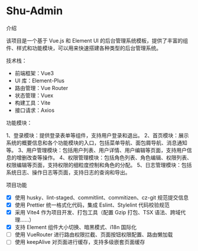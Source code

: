 # Shu-Admin

介绍

该项目是一个基于 Vue.js 和 Element UI 的后台管理系统模板，提供了丰富的组件、样式和功能模块，可以用来快速搭建各种类型的后台管理系统。

技术栈：

- 前端框架：Vue3
- UI 库：Element-Plus
- 路由管理：Vue Router
- 状态管理：Vuex
- 构建工具：Vite
- 接口请求：Axios

功能模块：

1、登录模块：提供登录表单等组件，支持用户登录和退出。
2、首页模块：展示系统的概要信息和各个功能模块的入口，包括菜单导航、面包屑导航、消息通知等。
3、用户管理模块：包括用户列表、用户详情、用户编辑等页面，支持用户信息的增删改查等操作。
4、权限管理模块：包括角色列表、角色编辑、权限列表、权限编辑等页面，支持权限的细粒度控制和角色的分配。
5、日志管理模块：包括系统日志、操作日志等页面，支持日志的查询和导出。

项目功能

- [x] 使用 husky、lint-staged、commitlint、commitizen、cz-git 规范提交信息
- [x] 使用 Prettier 统一格式化代码，集成 Eslint、Stylelint 代码校验规范
- [x] 采用 Vite4 作为项目开发、打包工具（配置 Gzip 打包、TSX 语法、跨域代理……）
- [x] 支持 Element 组件大小切换、暗黑模式、i18n 国际化
- [ ] 使用 VueRouter 进行路由权限拦截、页面按钮权限配置、路由懒加载
- [ ] 使用 keepAlive 对页面进行缓存，支持多级嵌套页面缓存
